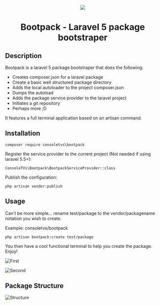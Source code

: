 <p align="center">
    <img src="http://i.imgur.com/viDkXrW.png">
    <h1 align="center">Bootpack - Laravel 5 package bootstraper</h1>
</p>

## Description

Bootpack is a laravel 5 package bootstraper that does the following:

-   Creates composer.json for a laravel package
-   Create a basic well structured package directory
-   Adds the local autoloader to the project composer.json
-   Dumps the autoload
-   Adds the package service provider to the laravel project
-   Initiates a git repository
-   Perhaps more ;D

It features a full terminal application based on an artisan command.

## Installation

```
composer require consoletvs\bootpack
```

Register the service provider to the current project (Not needed if using laravel 5.5+):

```
ConsoleTVs\Bootpack\BootpackServiceProvider::class
```

Publish the configuration:

```
php artisan vendor:publish
```

## Usage

Can't be more simple... rename test/package to the vendor/packagename notation you wish to create.

Example: consoletvs/bootpack

```
php artisan bootpack:create test/package
```

You then have a cool functional terminal to help you create the package. Enjoy!

![First](http://i.imgur.com/7XkKtQe.png)

![Second](http://i.imgur.com/hgBzQQw.png)

## Package Structure

![Structure](http://i.imgur.com/wOEynKN.png)
